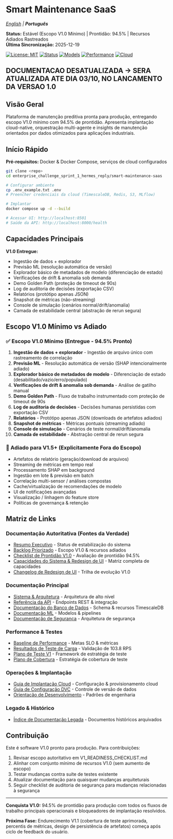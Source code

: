 # Smart Maintenance SaaS

*[English](README.md) | **Português***

**Status:** Estável (Escopo V1.0 Mínimo) | Prontidão: 94.5% | Recursos Adiados Rastreados  
**Última Sincronização:** 2025-12-19

[![License: MIT](https://img.shields.io/badge/License-MIT-green.svg)](./LICENSE)
[![Status](https://img.shields.io/badge/Status-V1.0%20Pronto-brightgreen)](.)
[![Models](https://img.shields.io/badge/MLflow-17%2B%20Modelos-blue)](.)
[![Performance](https://img.shields.io/badge/API%20Response-<2s-purple)](.)
[![Cloud](https://img.shields.io/badge/Cloud-Pronto-orange)](.)

## DOCUMENTACAO DESATUALIZADA -> SERA ATUALIZADA ATE DIA 03/10, NO LANCAMENTO DA VERSAO 1.0

## Visão Geral

Plataforma de manutenção preditiva pronta para produção, entregando escopo V1.0 mínimo com 94.5% de prontidão. Apresenta implantação cloud-native, orquestração multi-agente e insights de manutenção orientados por dados otimizados para aplicações industriais.

## Início Rápido

**Pré-requisitos:** Docker & Docker Compose, serviços de cloud configurados

```bash
git clone <repo>
cd enterprise_challenge_sprint_1_hermes_reply/smart-maintenance-saas

# Configurar ambiente
cp .env_example.txt .env
# Preencher credenciais da cloud (TimescaleDB, Redis, S3, MLflow)

# Implantar
docker compose up -d --build

# Acessar UI: http://localhost:8501
# Saúde da API: http://localhost:8000/health
```

## Capacidades Principais

**V1.0 Entregue:**
- Ingestão de dados + explorador  
- Previsão ML (resolução automática de versão)
- Explorador básico de metadados de modelo (diferenciação de estado)
- Verificações de drift & anomalia sob demanda
- Demo Golden Path (proteção de timeout de 90s)
- Log de auditoria de decisões (exportação CSV)
- Relatórios (protótipo apenas JSON)
- Snapshot de métricas (não-streaming)
- Console de simulação (cenários normal/drift/anomalia)
- Camada de estabilidade central (abstração de rerun segura)

## Escopo V1.0 Mínimo vs Adiado

### ✅ Escopo V1.0 Mínimo (Entregue - 94.5% Pronto)
1. **Ingestão de dados + explorador** - Ingestão de arquivo único com rastreamento de correlação
2. **Previsão ML** - Resolução automática de versão (SHAP intencionalmente adiado)  
3. **Explorador básico de metadados de modelo** - Diferenciação de estado (desabilitado/vazio/erro/populado)
4. **Verificações de drift & anomalia sob demanda** - Análise de gatilho manual
5. **Demo Golden Path** - Fluxo de trabalho instrumentado com proteção de timeout de 90s
6. **Log de auditoria de decisões** - Decisões humanas persistidas com exportação CSV
7. **Relatórios** - Protótipo apenas JSON (downloads de artefatos adiados)
8. **Snapshot de métricas** - Métricas pontuais (streaming adiado)
9. **Console de simulação** - Cenários de teste normal/drift/anomalia
10. **Camada de estabilidade** - Abstração central de rerun segura

### 🚫 Adiado para V1.5+ (Explicitamente Fora do Escopo)
- Artefatos de relatório (geração/download de arquivos)
- Streaming de métricas em tempo real  
- Processamento SHAP em background
- Ingestão em lote & previsão em batch
- Correlação multi-sensor / análises compostas
- Cache/virtualização de recomendações de modelo
- UI de notificações avançadas
- Visualização / linhagem do feature store
- Políticas de governança & retenção

## Matriz de Links

### Documentação Autoritativa (Fontes da Verdade)
- [Resumo Executivo](smart-maintenance-saas/docs/EXECUTIVE_SUMMARY.md) - Status de estabilização do sistema
- [Backlog Priorizado](smart-maintenance-saas/docs/PRIORITIZED_BACKLOG.md) - Escopo V1.0 & recursos adiados  
- [Checklist de Prontidão V1.0](smart-maintenance-saas/docs/V1_READINESS_CHECKLIST.md) - Avaliação de prontidão 94.5%
- [Capacidades do Sistema & Redesign de UI](smart-maintenance-saas/docs/SYSTEM_CAPABILITIES_AND_UI_REDESIGN.md) - Matriz completa de capacidades
- [Changelog de Redesign de UI](smart-maintenance-saas/docs/ui_redesign_changelog.md) - Trilha de evolução V1.0

### Documentação Principal
- [Sistema & Arquitetura](smart-maintenance-saas/docs/SYSTEM_AND_ARCHITECTURE.md) - Arquitetura de alto nível
- [Referência da API](smart-maintenance-saas/docs/api.md) - Endpoints REST & integração
- [Documentação do Banco de Dados](smart-maintenance-saas/docs/db/README.md) - Schema & recursos TimescaleDB
- [Documentação ML](smart-maintenance-saas/docs/ml/README.md) - Modelos & pipelines
- [Documentação de Segurança](smart-maintenance-saas/docs/SECURITY.md) - Arquitetura de segurança

### Performance & Testes  
- [Baseline de Performance](smart-maintenance-saas/docs/PERFORMANCE_BASELINE.md) - Metas SLO & métricas
- [Resultados de Teste de Carga](smart-maintenance-saas/docs/DAY_17_LOAD_TEST_REPORT.md) - Validação de 103.8 RPS
- [Plano de Teste V1](smart-maintenance-saas/docs/TEST_PLAN_V1.md) - Framework de estratégia de teste
- [Plano de Cobertura](smart-maintenance-saas/docs/COVERAGE_IMPROVEMENT_PLAN.md) - Estratégia de cobertura de teste

### Operações & Implantação
- [Guia de Implantação Cloud](smart-maintenance-saas/docs/CLOUD_DEPLOYMENT_GUIDE.md) - Configuração & provisionamento cloud  
- [Guia de Configuração DVC](smart-maintenance-saas/docs/DVC_SETUP_GUIDE.md) - Controle de versão de dados
- [Orientação de Desenvolvimento](smart-maintenance-saas/docs/DEVELOPMENT_ORIENTATION.md) - Padrões de engenharia

### Legado & Histórico
- [Índice de Documentação Legada](smart-maintenance-saas/docs/legacy/INDEX.md) - Documentos históricos arquivados

## Contribuição

Este é software V1.0 pronto para produção. Para contribuições:

1. Revisar escopo autoritativo em V1_READINESS_CHECKLIST.md
2. Alinhar com conjunto mínimo de recursos V1.0 (sem aumento de escopo)  
3. Testar mudanças contra suíte de testes existente
4. Atualizar documentação para quaisquer mudanças arquiteturais
5. Seguir checklist de auditoria de segurança para mudanças relacionadas à segurança

---

**Conquista V1.0:** 94.5% de prontidão para produção com todos os fluxos de trabalho principais operacionais e bloqueadores de implantação resolvidos.

**Próxima Fase:** Endurecimento V1.1 (cobertura de teste aprimorada, percentis de métricas, design de persistência de artefatos) começa após ciclo de feedback do usuário.